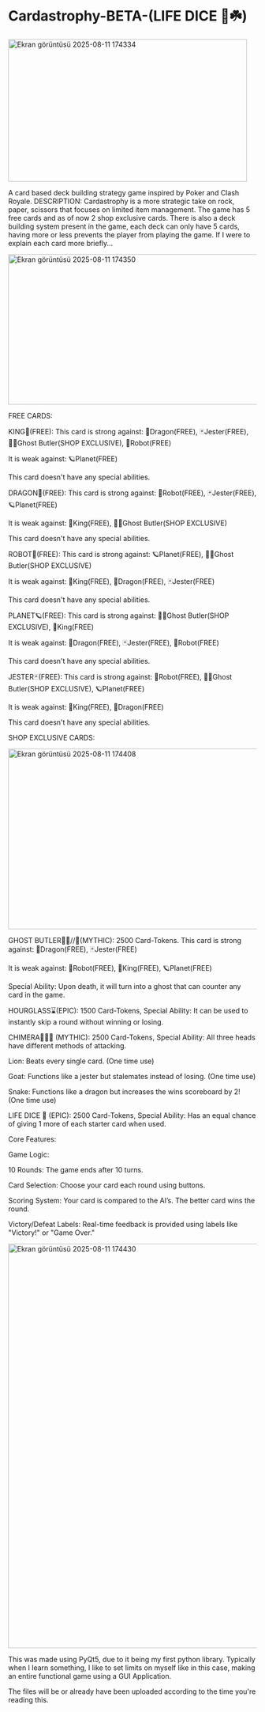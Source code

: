 # Cardastrophy-BETA-(LIFE DICE 🎲☘️)

<img width="484" height="288" alt="Ekran görüntüsü 2025-08-11 174334" src="https://github.com/user-attachments/assets/37abc693-a31e-4d0f-9ac1-633834b038b6" />


A card based deck building strategy game inspired by Poker and Clash Royale.
DESCRIPTION:
Cardastrophy is a more strategic take on rock, paper, scissors that focuses on limited item management. The game has 5 free cards and as of now 2 shop exclusive cards. There is also a deck building system present in the game, each deck can only have 5 cards, having more or less prevents the player from playing the game. If I were to explain each card more briefly...

<img width="527" height="304" alt="Ekran görüntüsü 2025-08-11 174350" src="https://github.com/user-attachments/assets/d3f10ec5-3d4e-4bd7-a1c7-4c9f1a2de61e" />


FREE CARDS:

KING🫅(FREE):
This card is strong against:
🐉Dragon(FREE),
🃏Jester(FREE),
🤵‍♂️Ghost Butler(SHOP EXCLUSIVE),
🤖Robot(FREE)

It is weak against:
🪐Planet(FREE)

This card doesn't have any special abilities.

DRAGON🐉(FREE):
This card is strong against:
🤖Robot(FREE),
🃏Jester(FREE),
🪐Planet(FREE)

It is weak against:
🫅King(FREE),
🤵‍♂️Ghost Butler(SHOP EXCLUSIVE)

This card doesn't have any special abilities.

ROBOT🤖(FREE):
This card is strong against:
🪐Planet(FREE),
🤵‍♂️Ghost Butler(SHOP EXCLUSIVE)

It is weak against:
🫅King(FREE),
🐉Dragon(FREE),
🃏Jester(FREE)

This card doesn't have any special abilities.

PLANET🪐(FREE):
This card is strong against:
🤵‍♂️Ghost Butler(SHOP EXCLUSIVE),
🫅King(FREE)

It is weak against:
🐉Dragon(FREE),
🃏Jester(FREE),
🤖Robot(FREE)

This card doesn't have any special abilities.

JESTER🃏(FREE):
This card is strong against:
🤖Robot(FREE),
🤵‍♂️Ghost Butler(SHOP EXCLUSIVE),
🪐Planet(FREE)

It is weak against:
🫅King(FREE),
🐉Dragon(FREE)

This card doesn't have any special abilities.

SHOP EXCLUSIVE CARDS:

<img width="530" height="365" alt="Ekran görüntüsü 2025-08-11 174408" src="https://github.com/user-attachments/assets/f598c5eb-00fb-4112-9722-de1980948079" />


GHOST BUTLER🤵‍♂️//👻(MYTHIC):
2500 Card-Tokens.
This card is strong against:
🐉Dragon(FREE),
🃏Jester(FREE)

It is weak against:
🤖Robot(FREE),
🫅King(FREE),
🪐Planet(FREE)

Special Ability: Upon death, it will turn into a ghost that can counter any card in the game.

HOURGLASS⌛(EPIC):
1500 Card-Tokens,
Special Ability: It can be used to instantly skip a round without winning or losing.

CHIMERA👹🦁🐍 (MYTHIC):
2500 Card-Tokens,
Special Ability: All three heads have different methods of attacking.

Lion: Beats every single card. (One time use)

Goat: Functions like a jester but stalemates instead of losing. (One time use)

Snake: Functions like a dragon but increases the wins scoreboard by 2! (One time use)

LIFE DICE 🎲 (EPIC):
2500 Card-Tokens,
Special Ability: Has an equal chance of giving 1 more of each starter card when used.

Core Features:

Game Logic:

10 Rounds: The game ends after 10 turns.

Card Selection: Choose your card each round using buttons.

Scoring System: Your card is compared to the AI’s. The better card wins the round.

Victory/Defeat Labels: Real-time feedback is provided using labels like "Victory!" or "Game Over."

<img width="528" height="818" alt="Ekran görüntüsü 2025-08-11 174430" src="https://github.com/user-attachments/assets/5a3f8b28-1ae5-43c6-a19e-634cc4024e42" />


This was made using PyQt5, due to it being my first python library. Typically when I learn something, I like to set limits on myself like in this case, making an entire functional game using a GUI Application.

The files will be or already have been uploaded according to the time you're reading this.
